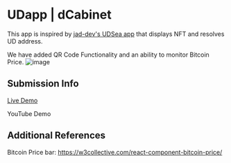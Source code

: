 # UDapp | dCabinet 

This app is inspired by [jad-dev's UDSea app](https://github.com/jag-dev/UDSea) that displays NFT and resolves UD address.

We have added QR Code Functionality and an ability to monitor Bitcoin Price.
![image](https://user-images.githubusercontent.com/66903336/146194160-56634454-385c-4749-a645-3e13eb00fcbb.png)

## Submission Info

[Live Demo](https://udlogin.vercel.app/)

YouTube Demo

## Additional References

Bitcoin Price bar: https://w3collective.com/react-component-bitcoin-price/
